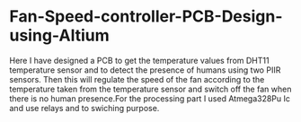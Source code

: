 # Fan-Speed-controller-PCB-Design-using-Altium
Here I have designed a PCB to get the temperature values from DHT11 temperature sensor and to detect the presence of humans using two PIIR sensors. Then this will regulate the speed of the fan according to the temperature taken from the temperature sensor and switch off the fan when there is no human presence.For the processing part I used Atmega328Pu Ic and use relays and to swiching purpose.
